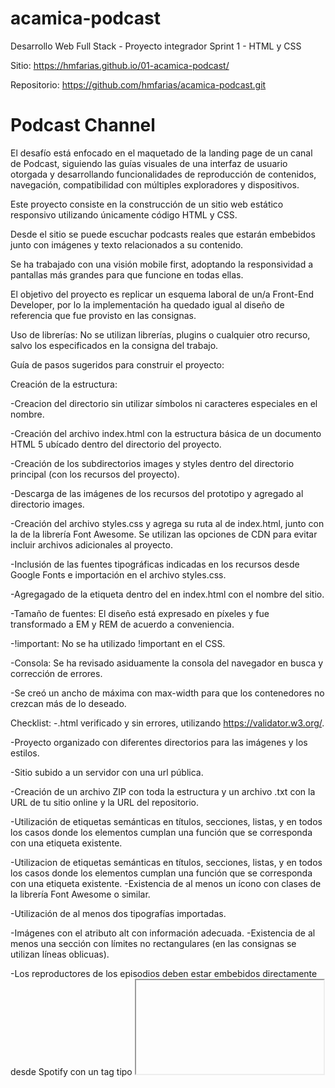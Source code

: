 # acamica-podcast

Desarrollo Web Full Stack - Proyecto integrador Sprint 1 - HTML y CSS

Sitio: https://hmfarias.github.io/01-acamica-podcast/

Repositorio: https://github.com/hmfarias/acamica-podcast.git

# Podcast Channel

El desafío está enfocado en el maquetado de la landing page de un canal de Podcast, siguiendo las guías visuales de una interfaz de usuario otorgada y desarrollando funcionalidades de reproducción de contenidos, navegación, compatibilidad con múltiples exploradores y dispositivos.

Este proyecto consiste en la construcción de un sitio web estático responsivo utilizando únicamente código HTML y CSS.

Desde el sitio se puede escuchar podcasts reales que estarán embebidos junto con imágenes y texto relacionados a su contenido.

Se ha trabajado con una visión mobile first, adoptando la responsividad a pantallas más grandes para que funcione en todas ellas.

El objetivo del proyecto es replicar un esquema laboral de un/a Front-End Developer, por lo la implementación ha quedado igual al diseño de referencia que fue provisto en las consignas.

Uso de librerías: No se utilizan librerías, plugins o cualquier otro recurso, salvo los especificados en la consigna del trabajo.


Guía de pasos sugeridos para construir el proyecto: 

Creación de la estructura:

-Creacion del directorio sin utilizar símbolos ni caracteres especiales en el nombre.

-Creación del archivo index.html con la estructura básica de un documento HTML 5 ubícado dentro del directorio del proyecto.

-Creación de los subdirectorios images y styles dentro del directorio principal (con los recursos del proyecto).

-Descarga de las imágenes de los recursos del prototipo y agregado al directorio images.

-Creación del archivo styles.css y agrega su ruta al de index.html, junto con la de la librería Font Awesome. Se utilizan las opciones de CDN para evitar incluir archivos adicionales al proyecto.

-Inclusión de las fuentes tipográficas indicadas en los recursos desde Google Fonts e importación en el archivo styles.css.

-Agregagado de la etiqueta dentro del en index.html con el nombre del sitio.

-Tamaño de fuentes: El diseño está expresado en píxeles y fue transformado a EM y REM de acuerdo a conveniencia.

-!important: No se ha utilizado !important en el CSS.

-Consola: Se ha revisado asiduamente la consola del navegador en busca y corrección de errores.

-Se creó un ancho de máxima con max-width para que los contenedores no crezcan más de lo deseado.


Checklist: 
-.html verificado y sin errores, utilizando https://validator.w3.org/. 

-Proyecto organizado con diferentes directorios para las imágenes y los estilos. 

-Sitio subido a un servidor con una url pública. 

-Creación de un archivo ZIP con toda la estructura y un archivo .txt con la URL de tu sitio online y la URL del repositorio. 

-Utilización de etiquetas semánticas en títulos, secciones, listas, y en todos los casos donde los elementos cumplan una función que se corresponda con una etiqueta existente. 

-Utilizacion de etiquetas semánticas en títulos, secciones, listas, y en todos los casos donde los elementos cumplan una función que se corresponda con una etiqueta existente. -Existencia de al menos un ícono con clases de la librería Font Awesome o similar. 

-Utilización de al menos dos tipografías importadas. 

-Imágenes con el atributo alt con información adecuada. -Existencia de al menos una sección con límites no rectangulares (en las consignas se utilizan líneas oblicuas). 

-Los reproductores de los episodios deben estar embebidos directamente desde Spotify con un tag tipo <iframe>. 
  
-Existencia de al menos una imagen superpuesta con un elemento que no la contenga (en las consignas se muestra el ejemplo de la imagen del teléfono en la sección ‘De dónde venimos’). 

-Existencia de un navbar con menú hamburguesa que se expanda y contraiga dinámicamente utilizando únicamente HTML y CSS. -Contar con anchors que enlacen la barra de navegación con las secciones correspondientes y los íconos de las redes con sitios externos. 

-Existencia de al menos un cambio de estilo a través de hovers.

El objetivo del proyecto es replicar un esquema laboral de un/a Front-End Developer, por lo que el diseño debe ser igual al de referencia.
